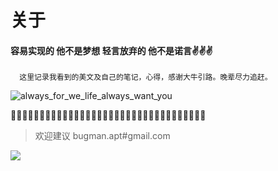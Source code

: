 # 关于

#### 容易实现的 他不是梦想  轻言放弃的 他不是诺言✌✌✌


```
  这里记录我看到的美文及自己的笔记，心得，感谢大牛引路。晚辈尽力追赶。
```
![always_for_we_life_always_want_you](https://s2.ax1x.com/2020/01/06/lrQRoR.jpg)


🚄🚃🚃🚃🚃🚃🚃🚃🚃🚃🚃🚃🚃🚃🚃🚃🚃🚃🚃🚃🚃🚃🚃🚃🚃🚃🚃🚃🚃🚃🚃🚃🚃🚃

>欢迎建议 bugman.apt#gmail.com


<img src="http://open.weixin.qq.com/qr/code?username=gh_ad5d52b72205">

